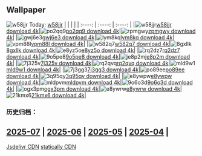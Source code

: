 ## Wallpaper
![w58jjr](https://w.wallhaven.cc/full/w5/wallhaven-w58jjr.jpg) Today: [w58jjr](https://th.wallhaven.cc/small/w5/w58jjr.jpg)
|      |      |      |
| :----: | :----: | :----: |
|![w58jjr](https://th.wallhaven.cc/small/w5/w58jjr.jpg)[w58jjr download 4k](https://wallhaven.cc/w/w58jjr)|![po2qq9](https://th.wallhaven.cc/small/po/po2qq9.jpg)[po2qq9 download 4k](https://wallhaven.cc/w/po2qq9)|![zpmgwy](https://th.wallhaven.cc/small/zp/zpmgwy.jpg)[zpmgwy download 4k](https://wallhaven.cc/w/zpmgwy)|
|![gwj6e3](https://th.wallhaven.cc/small/gw/gwj6e3.jpg)[gwj6e3 download 4k](https://wallhaven.cc/w/gwj6e3)|![lym8kq](https://th.wallhaven.cc/small/ly/lym8kq.jpg)[lym8kq download 4k](https://wallhaven.cc/w/lym8kq)|![vpm88l](https://th.wallhaven.cc/small/vp/vpm88l.jpg)[vpm88l download 4k](https://wallhaven.cc/w/vpm88l)|
|![w582q7](https://th.wallhaven.cc/small/w5/w582q7.jpg)[w582q7 download 4k](https://wallhaven.cc/w/w582q7)|![8gxllk](https://th.wallhaven.cc/small/8g/8gxllk.jpg)[8gxllk download 4k](https://wallhaven.cc/w/8gxllk)|![e8yz5o](https://th.wallhaven.cc/small/e8/e8yz5o.jpg)[e8yz5o download 4k](https://wallhaven.cc/w/e8yz5o)|
|![rq2dz7](https://th.wallhaven.cc/small/rq/rq2dz7.jpg)[rq2dz7 download 4k](https://wallhaven.cc/w/rq2dz7)|![9o5pe8](https://th.wallhaven.cc/small/9o/9o5pe8.jpg)[9o5pe8 download 4k](https://wallhaven.cc/w/9o5pe8)|![je8p2m](https://th.wallhaven.cc/small/je/je8p2m.jpg)[je8p2m download 4k](https://wallhaven.cc/w/je8p2m)|
|![7j325v](https://th.wallhaven.cc/small/7j/7j325v.jpg)[7j325v download 4k](https://wallhaven.cc/w/7j325v)|![rq2qvq](https://th.wallhaven.cc/small/rq/rq2qvq.jpg)[rq2qvq download 4k](https://wallhaven.cc/w/rq2qvq)|![mld9w1](https://th.wallhaven.cc/small/ml/mld9w1.jpg)[mld9w1 download 4k](https://wallhaven.cc/w/mld9w1)|
|![7j3gg3](https://th.wallhaven.cc/small/7j/7j3gg3.jpg)[7j3gg3 download 4k](https://wallhaven.cc/w/7j3gg3)|![po89ee](https://th.wallhaven.cc/small/po/po89ee.jpg)[po89ee download 4k](https://wallhaven.cc/w/po89ee)|![3q95qy](https://th.wallhaven.cc/small/3q/3q95qy.jpg)[3q95qy download 4k](https://wallhaven.cc/w/3q95qy)|
|![e8ywpw](https://th.wallhaven.cc/small/e8/e8ywpw.jpg)[e8ywpw download 4k](https://wallhaven.cc/w/e8ywpw)|![mldpvm](https://th.wallhaven.cc/small/ml/mldpvm.jpg)[mldpvm download 4k](https://wallhaven.cc/w/mldpvm)|![9o6o3d](https://th.wallhaven.cc/small/9o/9o6o3d.jpg)[9o6o3d download 4k](https://wallhaven.cc/w/9o6o3d)|
|![ogx3pm](https://th.wallhaven.cc/small/og/ogx3pm.jpg)[ogx3pm download 4k](https://wallhaven.cc/w/ogx3pm)|![e8ywrw](https://th.wallhaven.cc/small/e8/e8ywrw.jpg)[e8ywrw download 4k](https://wallhaven.cc/w/e8ywrw)|![21kmx6](https://th.wallhaven.cc/small/21/21kmx6.jpg)[21kmx6 download 4k](https://wallhaven.cc/w/21kmx6)|

### 历史归档：
[2025-07](https://github.com/april-projects/april-wallpaper/tree/main/picture/2025-07/) | [2025-06](https://github.com/april-projects/april-wallpaper/tree/main/picture/2025-06/) | [2025-05](https://github.com/april-projects/april-wallpaper/tree/main/picture/2025-05/) | [2025-04](https://github.com/april-projects/april-wallpaper/tree/main/picture/2025-04/) | 
---
[Jsdelivr CDN](https://cdn.jsdelivr.net/gh/april-projects/april-wallpaper/api.json)
[statically CDN](https://cdn.statically.io/gh/april-projects/april-wallpaper/main/api.json)